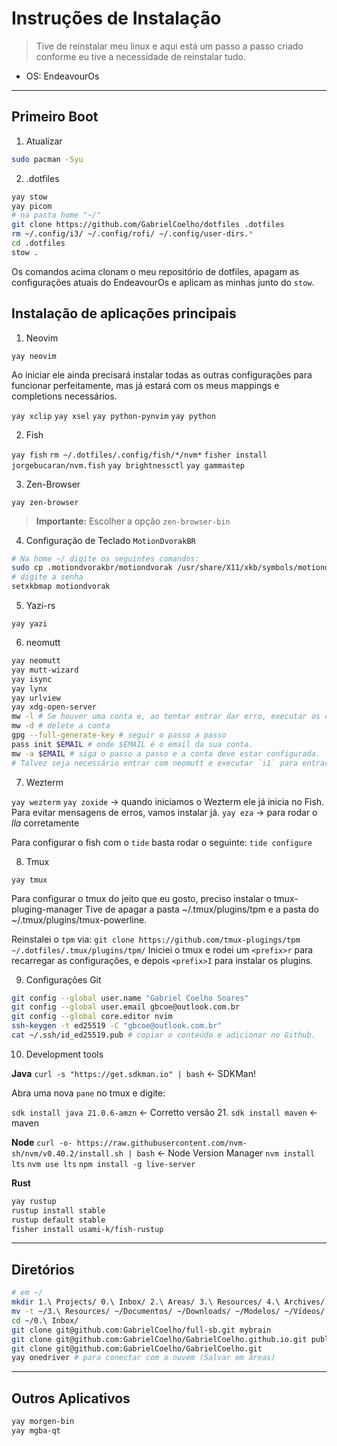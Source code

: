 # Instruções de Instalação

> Tive de reinstalar meu linux e aqui está um passo a passo criado conforme eu tive a necessidade de reinstalar tudo.

- OS: EndeavourOs

----------

## Primeiro Boot

1. Atualizar

```bash
sudo pacman -Syu
```

2. .dotfiles

```bash
yay stow
yay picom
# na pasta home "~/"
git clone https://github.com/GabrielCoelho/dotfiles .dotfiles
rm ~/.config/i3/ ~/.config/rofi/ ~/.config/user-dirs.*
cd .dotfiles
stow .
```

Os comandos acima clonam o meu repositório de dotfiles, apagam as configurações atuais do EndeavourOs e aplicam as minhas junto do `stow`.

## Instalação de aplicações principais

1. Neovim

`yay neovim`

Ao iniciar ele ainda precisará instalar todas as outras configurações para funcionar perfeitamente, mas já estará com os meus mappings e completions necessários.

`yay xclip`
`yay xsel`
`yay python-pynvim`
`yay python`

2. Fish

`yay fish`
`rm ~/.dotfiles/.config/fish/*/nvm*`
`fisher install jorgebucaran/nvm.fish`
`yay brightnessctl`
`yay gammastep`

3. Zen-Browser

`yay zen-browser`

> **Importante:** Escolher a opção `zen-browser-bin`


4. Configuração de Teclado `MotionDvorakBR`

```bash
# Na home ~/ digite os seguintes comandos:
sudo cp .motiondvorakbr/motiondvorak /usr/share/X11/xkb/symbols/motiondvorak
# digite a senha
setxkbmap motiondvorak
```

5. Yazi-rs

`yay yazi`

6. neomutt

```bash
yay neomutt
yay mutt-wizard
yay isync
yay lynx
yay urlview
yay xdg-open-server
mw -l # Se houver uma conta e, ao tentar entrar dar erro, executar os comandos abaixo
mw -d # delete a conta
gpg --full-generate-key # seguir o passo a passo
pass init $EMAIL # onde $EMAIL é o email da sua conta.
mw -a $EMAIL # siga o passo a passo e a conta deve estar configurada.
# Talvez seja necessário entrar com neomutt e executar `i1` para entrar na pasta.
```


7. Wezterm

`yay wezterm`
`yay zoxide` -> quando iniciamos o Wezterm ele já inicia no Fish. Para evitar mensagens de erros, vamos instalar já.
`yay eza` -> para rodar o *lla* corretamente

Para configurar o fish com o `tide` basta rodar o seguinte: `tide configure`

8. Tmux

`yay tmux`

Para configurar o tmux do jeito que eu gosto, preciso instalar o tmux-pluging-manager
Tive de apagar a pasta ~/.tmux/plugins/tpm e a pasta do ~/.tmux/plugins/tmux-powerline.

Reinstalei o `tpm` via: `git clone https://github.com/tmux-plugings/tpm ~/.dotfiles/.tmux/plugins/tpm/`
Iniciei o tmux e rodei um `<prefix>r` para recarregar as configurações, e depois `<prefix>I` para instalar os plugins.

9. Configurações Git

```bash
git config --global user.name "Gabriel Coelho Soares"
git config --global user.email gbcoe@outlook.com.br
git config --global core.editor nvim
ssh-keygen -t ed25519 -C "gbcoe@outlook.com.br"
cat ~/.ssh/id_ed25519.pub # copiar o conteúdo e adicionar no Github.
```

10. Development tools

**Java**
`curl -s "https://get.sdkman.io" | bash` <- SDKMan!

Abra uma nova `pane` no tmux e digite:

`sdk install java 21.0.6-amzn` <- Corretto versão 21.
`sdk install maven` <- maven

**Node**
`curl -o- https://raw.githubusercontent.com/nvm-sh/nvm/v0.40.2/install.sh | bash` <- Node Version Manager
`nvm install lts`
`nvm use lts`
`npm install -g live-server`

**Rust**

```bash
yay rustup
rustup install stable
rustup default stable
fisher install usami-k/fish-rustup
```

----------

## Diretórios

```bash
# em ~/
mkdir 1.\ Projects/ 0.\ Inbox/ 2.\ Areas/ 3.\ Resources/ 4.\ Archives/
mv -t ~/3.\ Resources/ ~/Documentos/ ~/Downloads/ ~/Modelos/ ~/Vídeos/ ~/Imagens/ ~/Músicas/ ~/Público/ ~/Área\ de\ trabalho/
cd ~/0.\ Inbox/
git clone git@github.com:GabrielCoelho/full-sb.git mybrain
git clone git@github.com:GabrielCoelho/GabrielCoelho.github.io.git public_notes
git clone git@github.com:GabrielCoelho/GabrielCoelho.git
yay onedriver # para conectar com a nuvem (Salvar em áreas)
```

----------

## Outros Aplicativos

```bash
yay morgen-bin
yay mgba-qt
```
